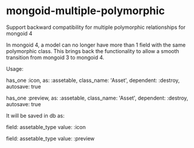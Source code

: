 mongoid-multiple-polymorphic
============================

Support backward compatibility for multiple polymorphic relationships for mongoid 4

In mongoid 4, a model can no longer have more than 1 field with the same polymorphic class. This brings back the functionality to allow a smooth transition from mongoid 3 to mongoid 4.

Usage:

has_one :icon, as: :assetable, class_name: 'Asset', dependent: :destroy, autosave: true

has_one :preview, as: :assetable, class_name: 'Asset', dependent: :destroy, autosave: true

It will be saved in db as:

field: assetable_type
value: :icon

field: assetable_type
value: :preview
